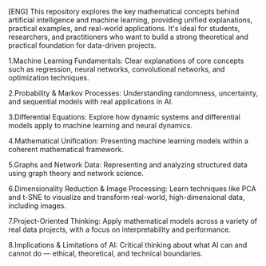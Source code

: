 [ENG]
This repository explores the key mathematical concepts behind artificial intelligence and machine learning, providing unified explanations, practical examples, and real-world applications. 
It's ideal for students, researchers, and practitioners who want to build a strong theoretical and practical foundation for data-driven projects.

1.Machine Learning Fundamentals: Clear explanations of core concepts such as regression, neural networks, convolutional networks, and optimization techniques.

2.Probability & Markov Processes: Understanding randomness, uncertainty, and sequential models with real applications in AI.

3.Differential Equations: Explore how dynamic systems and differential models apply to machine learning and neural dynamics.

4.Mathematical Unification: Presenting machine learning models within a coherent mathematical framework.

5.Graphs and Network Data: Representing and analyzing structured data using graph theory and network science.

6.Dimensionality Reduction & Image Processing: Learn techniques like PCA and t-SNE to visualize and transform real-world, high-dimensional data, including images.

7.Project-Oriented Thinking: Apply mathematical models across a variety of real data projects, with a focus on interpretability and performance.

8.Implications & Limitations of AI: Critical thinking about what AI can and cannot do — ethical, theoretical, and technical boundaries.
